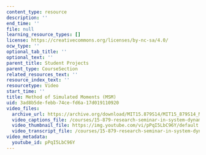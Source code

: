 ```yaml
---
content_type: resource
description: ''
end_time: ''
file: null
learning_resource_types: []
license: https://creativecommons.org/licenses/by-nc-sa/4.0/
ocw_type: ''
optional_tab_title: ''
optional_text: ''
parent_title: Student Projects
parent_type: CourseSection
related_resources_text: ''
resource_index_text: ''
resourcetype: Video
start_time: ''
title: Method of Simulated Moments (MSM)
uid: 3ad8b5de-febb-74ce-fd6a-17d019110920
video_files:
  archive_url: https://archive.org/download/MIT15.879S14/MIT15_879S14_Method_of_Simulated_Moments_300k.mp4
  video_captions_file: /courses/15-879-research-seminar-in-system-dynamics-spring-2014/4eaf5e30f3ee5d649b3ca14b86eb6e7f_pPqI5LbC96Y.vtt
  video_thumbnail_file: https://img.youtube.com/vi/pPqI5LbC96Y/default.jpg
  video_transcript_file: /courses/15-879-research-seminar-in-system-dynamics-spring-2014/3866ab4738e1aedc63138dbc95bccef7_pPqI5LbC96Y.pdf
video_metadata:
  youtube_id: pPqI5LbC96Y
---
```

